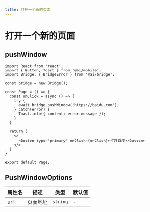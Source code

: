 ```yaml
---
title: 打开一个新的页面
---
```

# 打开一个新的页面

## pushWindow

```tsx | pure
import React from 'react';
import { Button, Toast } from '@ai/mobile';
import Bridge, { BridgeError } from '@ai/bridge';

const bridge = new Bridge();

const Page = () => {
  const onClick = async () => {
    try {
      await bridge.pushWindow('https://baidu.com');
    } catch(error) {
      Toast.info({ content: error.message });
    }
  }
  
  return (
    <>
      <Button type='primary' onClick={onClick}>打开百度</Button>
    </>
  )
}

export default Page;
```


## PushWindowOptions

| 属性名 | 描述 | 类型 | 默认值 |
| ---- | ---- | ---- | ---- |
| url | 页面地址 | `string` | - |

